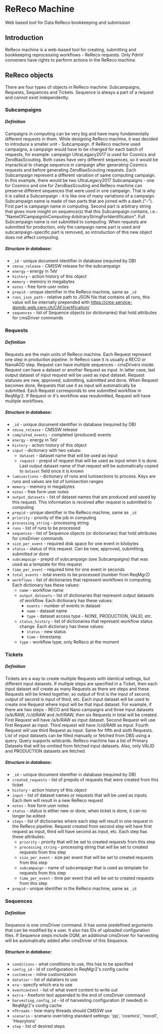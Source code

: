 # ReReco Machine
Web based tool for Data ReReco bookkeeping and submission

## Introduction

ReReco machine is a web-based tool for creating, submitting and bookkeeping reprocessing workflows - ReReco requests.
Only PdmV conveners have rights to perform actions in the ReReco machine.

## ReReco objects

There are four types of objects in ReReco machine: Subcampaigns, Requests, Sequences and Tickets. Sequence is always a part of a request and cannot exist independently.

### Subcampaigns

##### Definition
Campaigns in computing can be very big and have many fundamentally different requests in them. While designing ReReco machine, it was decided to introduce a smaller unit - Subcampaign. If ReReco machine used campaigns, a campaign would have to be changed for each batch of requests, for example: campaign UltraLegacy2017 is used for Cosmics and ZeroBiasScouting. Both cases have very different sequences, so it would be impractical to change sequence in campaign after generating Cosmics requests and before generating ZeroBiasScouting requests. Each Subcampaign represent a different variation of same computing campaign. In this example, there would be two UltraLegacy2017 Subcampaigns - one for Cosmics and one for ZeroBiasScouting and ReReco machine can preserve different sequences that were used in one campaign. That is why it is called a Subcampaign - it is like one of many variations of a campaign.
Subcampaign name is made of two parts that are joined with a dash ("-"). First part is campaign name in computing. Second part is arbitrary string that gives more insight on sequence(s) that this Subcampaign contains, i.e.: "NameOfCampaignInComputing-ArbitraryStringForIdentification". Full Subcampaign name is not submitted to computing. When requests are submitted for production, only the campaign name part is used and subcampaign-specific part is removed, so introduction of this new object does not affect computing.

##### Structure in database:
* `_id` - unique document identifier in database (required by DB)
* `cmssw_release` - CMSSW release for the subcampaign
* `energy` - energy in TeV
* `history` - action history of this object
* `memory` - memory in megabytes
* `notes` - free form user notes
* `prepid` - unique identifier in the ReReco machine, same as `_id`
* `runs_json_path` - relative path to JSON file that contains all runs, this value will be internally prepended with https://cms-service-dqmdc.web.cern.ch/CAF/certification/
* `sequences` - list of Sequence objects (or dictionaries) that hold attributes for cmsDriver commands

### Requests

##### Definition
Requests are the main units of ReReco machine. Each Request represent one step in production pipeline. In ReReco case it is usually a RECO or NanoAOD step. Request can have multiple sequences - cmsDrivers inside. Request can have a dataset or another Request as input. In latter case, last output dataset of input request will be used as input dataset. Request statuses are new, approved, submitting, submitted and done. When Request becomes done, Requests that use it as input will automatically be submitted.
Each Request corresponds to one submitted workflow in ReqMgr2. If Request or it's workflow was resubmitted, Request will have multiple workflows.

##### Structure in database:
* `_id` - unique document identifier in database (required by DB)
* `cmssw_release` - CMSSW release
* `completed_events` - completed (produced) events
* `energy` - energy in TeV
* `history` - action history of this object
* `input` - dictionary with two values:
    * `dataset` - dataset name that will be used as input
    * `request` - prepid of request that will be used as input when it is done. Last output dataset name of that request will be automatically copied to `dataset` field once it is known
* `lumisections` - dictionary of runs and lumisections to process. Keys are runs and values are list of lumisection ranges
* `memory` - memory in megabytes
* `notes` - free form user notes
* `output_datasets` - list of dataset names that are produced and saved by this request. This information is received after request is submitted to computing
* `prepid` - unique identifier in the ReReco machine, same as `_id`
* `priority` - priority of the job in computing
* `processing_string` - processing string
* `runs` - list of runs to be processed
* `sequences` - list of Sequence objects (or dictionaries) that hold attributes for cmsDriver commands
* `size_per_event` - required disk space for one event in kilobytes
* `status` - status of this request. Can be new, approved, submitting, submitted or done
* `subcampaign` - prepid of subcampaign (see Subcampaigns) that was used as a template for this request
* `time_per_event` - required time for one event in seconds
* `total_events` - total events to be processed (number from ReqMgr2)
* `workflows` - list of dictionaries that represent workflows in computing. Each dictionary has these values:
  * `name` - workflow name
  * `output_datasets` - list of dictionaries that represent output datasets of workflow. Each dictionary has these values:
    * `events` - number of events in dataset
    * `name` - dataset name
    * `type` - dataset access type - NONE, PRODUCTION, VALID, etc.
  * `status_history` - list of dictionaries that represent workflow status change. Each dictionary has these values:
    * `status` - new status
    * `time` - timestamp
  * `type` - workflow type, only ReReco at the moment

### Tickets

##### Definition
Tickets are a way to create multiple Requests with identical settings, but different input datasets. If multiple steps are specified in a Ticket, then each input dataset will create as many Requests as there are steps and these Requests will be linked together, so output of first is the input of second, output of second is input of third, etc. Each input dataset will be used to create one Request where input will be that input dataset. For example, if there are two steps - RECO and Nano campaigns and three input datasets /a/b/RAW, /c/d/RAW and /e/f/RAW, then six Requests in total will be created. First Request will have /a/b/RAW as input dataset. Second Request will use first Request as input. Third request will have /c/d/RAW as input. Fourth Request will use third Request as input. Same for fifth and sixth Requests.
List of input datasets can be filled manually or fetched from DBS using a query. Query supports wildcards. ReReco machine has a list of Primary Datasets that will be omitted from fetched input datasets. Also, only VALID and PRODUCTION datasets are fetched.

##### Structure in database:
* `_id` - unique document identifier in database (required by DB)
* `created_requests` - list of prepids of requests that were created from this ticket
* `history` - action history of this object
* `input` - list of dataset names or requests that will be used as inputs. Each item will result in a new ReReco request
* `notes` - free form user notes
* `status` - status is either new or done, when ticket is done, it can no longer be edited
* `steps` - list of dictionaries where each step will result in one request in the ReReco pipeline. Request created from second step will have first request as input, third will have second as input, etc. Each step has these attributes:
    * `priority` - priority that will be set to created requests from this step
    * `processing_string` - processing string that will be set to created requests from this step
    * `size_per_event` - size per event that will be set to created requests from this step
    * `subcampaign` - name of subcampaign that is used as template for requests from this step
    * `time_per_event` - time per event that will be set to created requests from this step
* `prepid` - unique identifier in the ReReco machine, same as `_id`

### Sequences

##### Definition
Sequence is one cmsDriver command. It has some predefined arguments that can be modified by a user. It also has IDs of uploaded configuration files. If Sequence steps include DQM, an additional cmsDriver for harvesting will be automatically added after cmsDriver of this Sequence.

##### Structure in database:
* `conditions` - what conditions to use, this has to be specified
* `config_id` - id of configuration in ReqMgr2's config cache
* `customise` - inline customization
* `datatier` - list of datatiers to use
* `era` - specify which era to use
* `eventcontent` - list of what event content to write out
* `extra` - freeform text appended to the end of cmsDriver command
* `harvesting_config_id` - id of harvesting configuration (if needed) in ReqMgr2's config cache
* `nThreads` - how many threads should CMSSW use
* `scenario` - scenario overriding standard settings: 'pp', 'cosmics', 'nocoll', 'HeavyIons'
* `step` - list of desired steps
